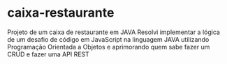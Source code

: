 # caixa-restaurante
Projeto de um caixa de restaurante em JAVA
Resolvi implementar a lógica de um desafio de código em JavaScript na linguagem JAVA utilizando Programação Orientada a Objetos e aprimorando quem sabe fazer um CRUD e fazer uma API REST
